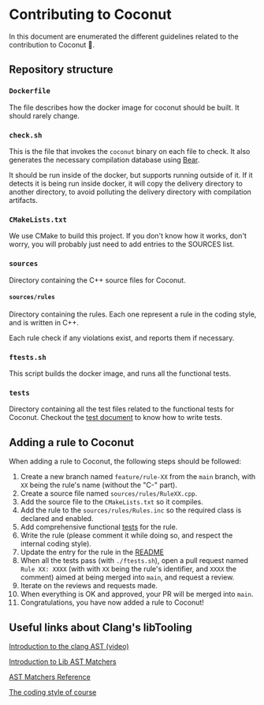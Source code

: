 # Contributing to Coconut

In this document are enumerated the different guidelines related to the contribution to Coconut 🥥.

## Repository structure
### `Dockerfile`
The file describes how the docker image for coconut should be built. It should rarely change.

### `check.sh`
This is the file that invokes the `coconut` binary on each file to check.
It also generates the necessary compilation database using [Bear](https://github.com/rizsotto/Bear).

It should be run inside of the docker, but supports running outside of it. If it detects it is being run inside docker, it will copy the delivery directory to another directory, to avoid polluting the delivery directory with compilation artifacts.

### `CMakeLists.txt`
We use CMake to build this project. If you don't know how it works, don't worry, you will probably just need to add entries to the SOURCES list.

### `sources`
Directory containing the C++ source files for Coconut.

#### `sources/rules`
Directory containing the rules. Each one represent a rule in the coding style, and is written in C++.

Each rule check if any violations exist, and reports them if necessary.

### `ftests.sh`
This script builds the docker image, and runs all the functional tests.

### `tests`
Directory containing all the test files related to the functional tests for Coconut. Checkout the [test document](tests/README.md) to know how to write tests.

## Adding a rule to Coconut
When adding a rule to Coconut, the following steps should be followed:

1. Create a new branch named `feature/rule-XX` from the `main` branch, with `XX` being the rule's name (without the "C-" part).
2. Create a source file named `sources/rules/RuleXX.cpp`.
3. Add the source file to the `CMakeLists.txt` so it compiles.
4. Add the rule to the `sources/rules/Rules.inc` so the required class is declared and enabled. 
5. Add comprehensive functional [tests](tests/README.md) for the rule.
6. Write the rule (please comment it while doing so, and respect the internal coding style).
7. Update the entry for the rule in the [README](README.md)
8. When all the tests pass (with `./ftests.sh`), open a pull request named `Rule XX: XXXX` (with with `XX` being the rule's identifier, and `XXXX` the comment) aimed at being merged into `main`, and request a review.
9. Iterate on the reviews and requests made.
10. When everything is OK and approved, your PR will be merged into `main`.
11. Congratulations, you have now added a rule to Coconut!

## Useful links about Clang's libTooling

[Introduction to the clang AST (video)](https://clang.llvm.org/docs/IntroductionToTheClangAST.html)

[Introduction to Lib AST Matchers](https://clang.llvm.org/docs/LibASTMatchers.html)

[AST Matchers Reference](https://clang.llvm.org/docs/LibASTMatchersReference.html)

[The coding style of course](https://intra.epitech.eu/file/Public/technical-documentations/C/epitech_c_coding_style.pdf)
